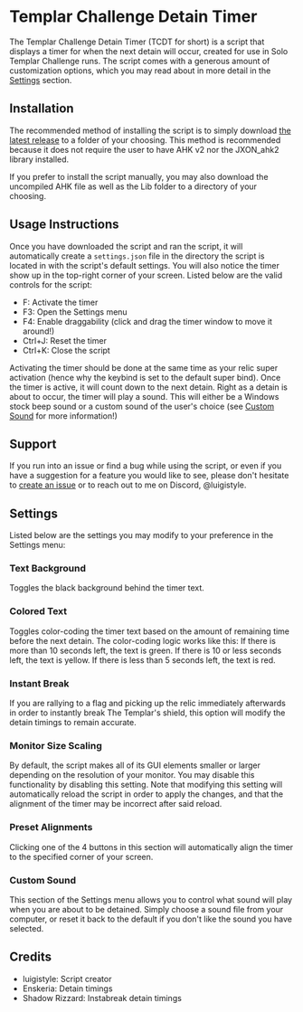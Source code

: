 # Templar Challenge Detain Timer
The Templar Challenge Detain Timer (TCDT for short) is a script that displays a timer for when the next detain will occur, created for use in Solo Templar Challenge runs. The script comes with a generous amount of customization options, which you may read about in more detail in the [Settings](#settings) section.

## Installation
The recommended method of installing the script is to simply download [the latest release](https://github.com/luigistyle/Templar-Challenge-Detain-Timer/releases/latest) to a folder of your choosing. This method is recommended because it does not require the user to have AHK v2 nor the JXON_ahk2 library installed.

If you prefer to install the script manually, you may also download the uncompiled AHK file as well as the Lib folder to a directory of your choosing.

## Usage Instructions
Once you have downloaded the script and ran the script, it will automatically create a `settings.json` file in the directory the script is located in with the script's default settings. You will also notice the timer show up in the top-right corner of your screen. Listed below are the valid controls for the script:

- F: Activate the timer
- F3: Open the Settings menu
- F4: Enable draggability (click and drag the timer window to move it around!)
- Ctrl+J: Reset the timer
- Ctrl+K: Close the script

Activating the timer should be done at the same time as your relic super activation (hence why the keybind is set to the default super bind). Once the timer is active, it will count down to the next detain. Right as a detain is about to occur, the timer will play a sound. This will either be a Windows stock beep sound or a custom sound of the user's choice (see [Custom Sound](#custom-sound) for more information!)

## Support
If you run into an issue or find a bug while using the script, or even if you have a suggestion for a feature you would like to see, please don't hesitate to [create an issue](https://github.com/luigistyle/Templar-Challenge-Detain-Timer/issues/new/choose) or to reach out to me on Discord, @luigistyle.

## Settings
Listed below are the settings you may modify to your preference in the Settings menu:

### Text Background
Toggles the black background behind the timer text.

### Colored Text
Toggles color-coding the timer text based on the amount of remaining time before the next detain. The color-coding logic works like this:
If there is more than 10 seconds left, the text is green.
If there is 10 or less seconds left, the text is yellow.
If there is less than 5 seconds left, the text is red.

### Instant Break
If you are rallying to a flag and picking up the relic immediately afterwards in order to instantly break The Templar's shield, this option will modify the detain timings to remain accurate.

### Monitor Size Scaling
By default, the script makes all of its GUI elements smaller or larger depending on the resolution of your monitor. You may disable this functionality by disabling this setting. 
Note that modifying this setting will automatically reload the script in order to apply the changes, and that the alignment of the timer may be incorrect after said reload.

### Preset Alignments
Clicking one of the 4 buttons in this section will automatically align the timer to the specified corner of your screen.

### Custom Sound
This section of the Settings menu allows you to control what sound will play when you are about to be detained. Simply choose a sound file from your computer, or reset it back to the default if you don't like the sound you have selected.

## Credits
- luigistyle: Script creator
- Enskeria: Detain timings
- Shadow Rizzard: Instabreak detain timings